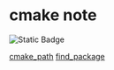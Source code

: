 # cmake note
![Static Badge](https://img.shields.io/badge/build-passing-brightgreen)

[cmake_path](./cmake_path.md)
[find_package](./find_package.md)
